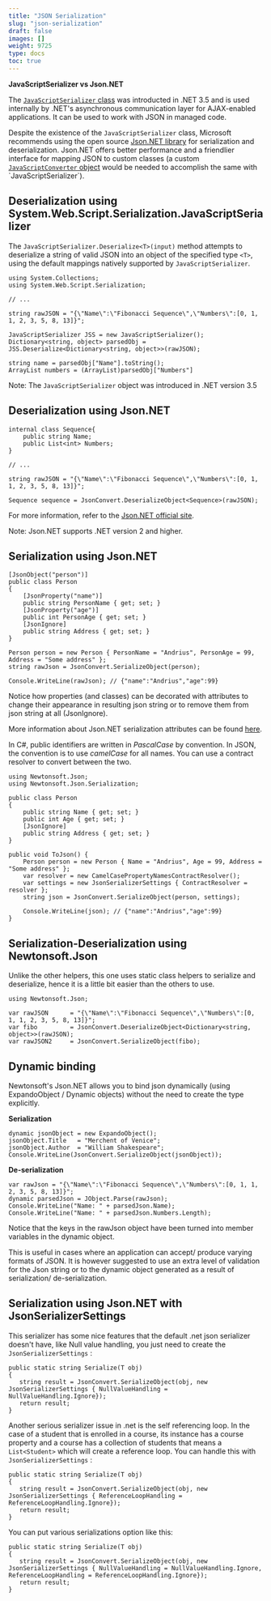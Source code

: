 ```yaml
---
title: "JSON Serialization"
slug: "json-serialization"
draft: false
images: []
weight: 9725
type: docs
toc: true
---
```


**JavaScriptSerializer vs Json.NET**

The [`JavaScriptSerializer` class](https://msdn.microsoft.com/en-us/library/system.web.script.serialization.javascriptserializer(v=vs.110).aspx) was introducted in .NET 3.5 and is used internally by .NET's asynchronous communication layer for AJAX-enabled applications. It can be used to work with JSON in managed code. 

Despite the existence of the `JavaScriptSerializer` class, Microsoft recommends using the open source [Json.NET library](http://www.newtonsoft.com/json) for serialization and deserialization. Json.NET offers better performance and a friendlier interface for mapping JSON to custom classes (a custom [`JavaScriptConverter` object](https://msdn.microsoft.com/en-us/library/system.web.script.serialization.javascriptconverter(v=vs.110).aspx) would be needed to accomplish the same with  `JavaScriptSerializer`).

## Deserialization using System.Web.Script.Serialization.JavaScriptSerializer
The `JavaScriptSerializer.Deserialize<T>(input)` method attempts to deserialize a string of valid JSON into an object of the specified type `<T>`, using the default mappings natively supported by `JavaScriptSerializer`.

<!-- language: c# -->
    using System.Collections;
    using System.Web.Script.Serialization;

    // ...

    string rawJSON = "{\"Name\":\"Fibonacci Sequence\",\"Numbers\":[0, 1, 1, 2, 3, 5, 8, 13]}";

    JavaScriptSerializer JSS = new JavaScriptSerializer(); 
    Dictionary<string, object> parsedObj = JSS.Deserialize<Dictionary<string, object>>(rawJSON);

    string name = parsedObj["Name"].toString();
    ArrayList numbers = (ArrayList)parsedObj["Numbers"]

Note: The `JavaScriptSerializer` object was introduced in .NET version 3.5

## Deserialization using Json.NET
<!-- language: c# --> 
    internal class Sequence{
        public string Name;
        public List<int> Numbers;
    }    

    // ...

    string rawJSON = "{\"Name\":\"Fibonacci Sequence\",\"Numbers\":[0, 1, 1, 2, 3, 5, 8, 13]}";

    Sequence sequence = JsonConvert.DeserializeObject<Sequence>(rawJSON);

For more information, refer to the [Json.NET official site](http://www.newtonsoft.com/json).

Note: Json.NET supports .NET version 2 and higher.

## Serialization using Json.NET
    [JsonObject("person")]
    public class Person
    {
        [JsonProperty("name")]
        public string PersonName { get; set; }
        [JsonProperty("age")]
        public int PersonAge { get; set; }
        [JsonIgnore]
        public string Address { get; set; }
    }

    Person person = new Person { PersonName = "Andrius", PersonAge = 99, Address = "Some address" };
    string rawJson = JsonConvert.SerializeObject(person);

    Console.WriteLine(rawJson); // {"name":"Andrius","age":99}
Notice how properties (and classes) can be decorated with attributes to change their appearance in resulting json string or to remove them from json string at all (JsonIgnore).

More information about Json.NET serialization attributes can be found [here][1].

In C#, public identifiers are written in *PascalCase* by convention. In JSON, the convention is to use *camelCase* for all names. You can use a contract resolver to convert between the two.

    using Newtonsoft.Json;
    using Newtonsoft.Json.Serialization;

    public class Person
    {
        public string Name { get; set; }
        public int Age { get; set; }
        [JsonIgnore]
        public string Address { get; set; }
    }

    public void ToJson() {
        Person person = new Person { Name = "Andrius", Age = 99, Address = "Some address" };
        var resolver = new CamelCasePropertyNamesContractResolver();
        var settings = new JsonSerializerSettings { ContractResolver = resolver };
        string json = JsonConvert.SerializeObject(person, settings);

        Console.WriteLine(json); // {"name":"Andrius","age":99}
    }

  [1]: http://www.newtonsoft.com/json/help/html/serializationattributes.htm

## Serialization-Deserialization using Newtonsoft.Json
Unlike the other helpers, this one uses static class helpers to serialize and deserialize, hence it is a little bit easier than the others to use.


    using Newtonsoft.Json;

    var rawJSON      = "{\"Name\":\"Fibonacci Sequence\",\"Numbers\":[0, 1, 1, 2, 3, 5, 8, 13]}";
    var fibo         = JsonConvert.DeserializeObject<Dictionary<string, object>>(rawJSON);
    var rawJSON2     = JsonConvert.SerializeObject(fibo);



## Dynamic binding
Newtonsoft's Json.NET allows you to bind json dynamically (using ExpandoObject / Dynamic objects) without the need to create the type explicitly.

**Serialization**

    dynamic jsonObject = new ExpandoObject();
    jsonObject.Title   = "Merchent of Venice";
    jsonObject.Author  = "William Shakespeare";
    Console.WriteLine(JsonConvert.SerializeObject(jsonObject));


**De-serialization**

    var rawJson = "{\"Name\":\"Fibonacci Sequence\",\"Numbers\":[0, 1, 1, 2, 3, 5, 8, 13]}";
    dynamic parsedJson = JObject.Parse(rawJson);
    Console.WriteLine("Name: " + parsedJson.Name);
    Console.WriteLine("Name: " + parsedJson.Numbers.Length);

Notice that the keys in the rawJson object have been turned into member variables in the dynamic object.

This is useful in cases where an application can accept/ produce varying formats of JSON. It is however suggested to use an extra level of validation for the Json string or to the dynamic object generated as a result of serialization/ de-serialization.

## Serialization using Json.NET with JsonSerializerSettings
This serializer has some nice features that the default .net json serializer doesn't have, like Null value handling, you just need to create the `JsonSerializerSettings` : 

    public static string Serialize(T obj)
    {
       string result = JsonConvert.SerializeObject(obj, new JsonSerializerSettings { NullValueHandling = NullValueHandling.Ignore});
       return result;
    }

Another serious serializer issue in .net is the self referencing loop. In the case of a student that is enrolled in a course, its instance has a course property and a course has a collection of students that means a `List<Student>` which will create a reference loop. You can handle this with `JsonSerializerSettings` :

    public static string Serialize(T obj)
    {
       string result = JsonConvert.SerializeObject(obj, new JsonSerializerSettings { ReferenceLoopHandling = ReferenceLoopHandling.Ignore});
       return result;
    }

You can put various serializations option like this:

    public static string Serialize(T obj)
    {
       string result = JsonConvert.SerializeObject(obj, new JsonSerializerSettings { NullValueHandling = NullValueHandling.Ignore, ReferenceLoopHandling = ReferenceLoopHandling.Ignore});
       return result;
    }


